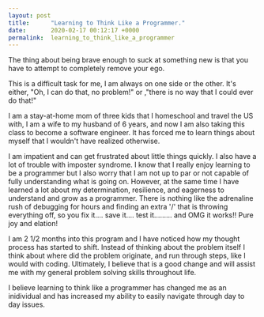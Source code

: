 ```yaml
---
layout: post
title:      "Learning to Think Like a Programmer."
date:       2020-02-17 00:12:17 +0000
permalink:  learning_to_think_like_a_programmer
---
```



The thing about being brave enough to suck at something new is that you have to attempt to completely remove your ego. 

This is a difficult task for me, I am always on one side or the other. It's either, "Oh, I can do that, no problem!" or ,"there is no way that I could ever do that!"

I am a stay-at-home mom of three kids that I homeschool and travel the US with, I am a wife to my husband of 6 years, and now I am also taking this class to become a software engineer. It has forced me to learn things about myself that I wouldn't have realized otherwise. 

I am impatient and can get frustrated about little things quickly. I also have a lot of trouble with imposter syndrome. I know that I really enjoy learning to be a programmer but I also worry that I am not up to par or not capable of fully understanding what is going on. However, at the same time I have learned a lot about my determination, resilience, and eagerness to understand and grow as a programmer. There is nothing like the adrenaline rush of debugging for hours and finding an extra '/' that is throwing everything off, so you fix it.... save it.... test it......... and OMG it works!! Pure joy and elation!

I am 2 1/2 months into this program and I have noticed how my thought process has started to shift. Instead of thinking about the problem itself I think about where did the problem originate, and run through steps, like I would with coding. Ultimately, I believe that is a good change and will assist me with my general problem solving skills throughout life.

I believe learning to think like a programmer has changed me as an inidividual and has increased my ability to easily navigate through day to day issues.
